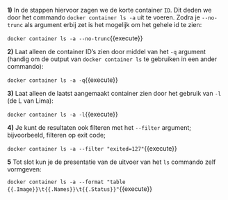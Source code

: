**1)** In de stappen hiervoor zagen we de korte container `ID`. Dit deden we door het commando `docker container ls -a` uit te voeren. Zodra je `--no-trunc` als argument erbij zet is het mogelijk om het gehele id te zien:

`docker container ls -a --no-trunc`{{execute}}

**2)** Laat alleen de container ID’s zien door middel van het `-q` argument (handig om de output van `docker container ls` te gebruiken in een ander commando):

`docker container ls -a -q`{{execute}}

**3)** Laat alleen de laatst aangemaakt container zien door het gebruik van `-l` (de L van Lima):

`docker container ls -a -l`{{execute}}

**4)** Je kunt de resultaten ook filteren met het `--filter` argument; bijvoorbeeld, filteren op exit code;

`docker container ls -a --filter "exited=127"`{{execute}}

**5** Tot slot kun je de presentatie van de uitvoer van het `ls` commando zelf vormgeven:

`docker container ls -a --format "table {{.Image}}\t{{.Names}}\t{{.Status}}"`{{execute}}